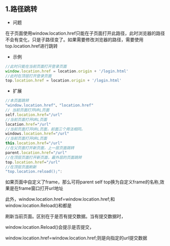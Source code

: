 ## 1.路径跳转

- 问题

在子页面使用window.location.href只能在子页面打开此路径，此时浏览器的路径不会有变化，只是子路径变了。如果需要修改浏览器的路径，需要使用top.location.href进行跳转

- 示例

```js
//此时只能在当前页面打开登录页面
window.location.href = location.origin + '/login.html'
//此时在顶层打开登录页面
top.location.href = location.origin + '/login.html'
```

- 扩展

```js
//本页面跳转
"window.location.href"、"location.href"
// 当前页面打开URL页面
self.location.href="/url"
//当前页面打开URL页面
location.href="/url" 
//当前页面打开URL页面，前面三个用法相同。
windows.location.href="/url"
//当前页面打开URL页面
this.location.href="/url" 
//在父页面打开新页面，上一层页面跳转
parent.location.href="/url" 
//在顶层页面打开新页面，最外层的页面跳转
top.location.href="/url" 
//在顶层页面刷新
"top.location.reload();": 
```

如果页面中自定义了frame，那么可将parent self top换为自定义frame的名称,效果是在frame窗口打开url地址

此外，window.location.href=window.location.href;和window.location.Reload()和都是

刷新当前页面。区别在于是否有提交数据。当有提交数据时，

window.location.Reload()会提示是否提交，

window.location.href=window.location.href;则是向指定的url提交数据